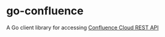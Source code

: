 # go-confluence
A Go client library for accessing [Confluence Cloud REST API](https://developer.atlassian.com/cloud/confluence/rest/)
